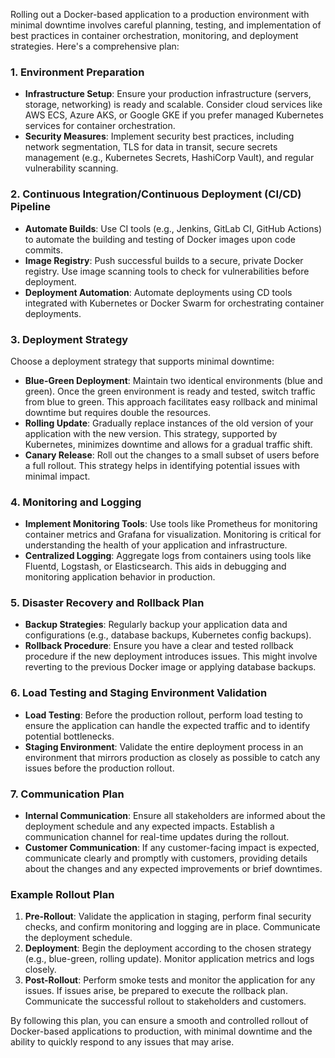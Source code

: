 Rolling out a Docker-based application to a production environment with minimal downtime involves careful planning, testing, and implementation of best practices in container orchestration, monitoring, and deployment strategies. Here's a comprehensive plan:

### 1. Environment Preparation

- **Infrastructure Setup**: Ensure your production infrastructure (servers, storage, networking) is ready and scalable. Consider cloud services like AWS ECS, Azure AKS, or Google GKE if you prefer managed Kubernetes services for container orchestration.
- **Security Measures**: Implement security best practices, including network segmentation, TLS for data in transit, secure secrets management (e.g., Kubernetes Secrets, HashiCorp Vault), and regular vulnerability scanning.

### 2. Continuous Integration/Continuous Deployment (CI/CD) Pipeline

- **Automate Builds**: Use CI tools (e.g., Jenkins, GitLab CI, GitHub Actions) to automate the building and testing of Docker images upon code commits.
- **Image Registry**: Push successful builds to a secure, private Docker registry. Use image scanning tools to check for vulnerabilities before deployment.
- **Deployment Automation**: Automate deployments using CD tools integrated with Kubernetes or Docker Swarm for orchestrating container deployments.

### 3. Deployment Strategy

Choose a deployment strategy that supports minimal downtime:

- **Blue-Green Deployment**: Maintain two identical environments (blue and green). Once the green environment is ready and tested, switch traffic from blue to green. This approach facilitates easy rollback and minimal downtime but requires double the resources.
- **Rolling Update**: Gradually replace instances of the old version of your application with the new version. This strategy, supported by Kubernetes, minimizes downtime and allows for a gradual traffic shift.
- **Canary Release**: Roll out the changes to a small subset of users before a full rollout. This strategy helps in identifying potential issues with minimal impact.

### 4. Monitoring and Logging

- **Implement Monitoring Tools**: Use tools like Prometheus for monitoring container metrics and Grafana for visualization. Monitoring is critical for understanding the health of your application and infrastructure.
- **Centralized Logging**: Aggregate logs from containers using tools like Fluentd, Logstash, or Elasticsearch. This aids in debugging and monitoring application behavior in production.

### 5. Disaster Recovery and Rollback Plan

- **Backup Strategies**: Regularly backup your application data and configurations (e.g., database backups, Kubernetes config backups).
- **Rollback Procedure**: Ensure you have a clear and tested rollback procedure if the new deployment introduces issues. This might involve reverting to the previous Docker image or applying database backups.

### 6. Load Testing and Staging Environment Validation

- **Load Testing**: Before the production rollout, perform load testing to ensure the application can handle the expected traffic and to identify potential bottlenecks.
- **Staging Environment**: Validate the entire deployment process in an environment that mirrors production as closely as possible to catch any issues before the production rollout.

### 7. Communication Plan

- **Internal Communication**: Ensure all stakeholders are informed about the deployment schedule and any expected impacts. Establish a communication channel for real-time updates during the rollout.
- **Customer Communication**: If any customer-facing impact is expected, communicate clearly and promptly with customers, providing details about the changes and any expected improvements or brief downtimes.

### Example Rollout Plan

1. **Pre-Rollout**: Validate the application in staging, perform final security checks, and confirm monitoring and logging are in place. Communicate the deployment schedule.
2. **Deployment**: Begin the deployment according to the chosen strategy (e.g., blue-green, rolling update). Monitor application metrics and logs closely.
3. **Post-Rollout**: Perform smoke tests and monitor the application for any issues. If issues arise, be prepared to execute the rollback plan. Communicate the successful rollout to stakeholders and customers.

By following this plan, you can ensure a smooth and controlled rollout of Docker-based applications to production, with minimal downtime and the ability to quickly respond to any issues that may arise.